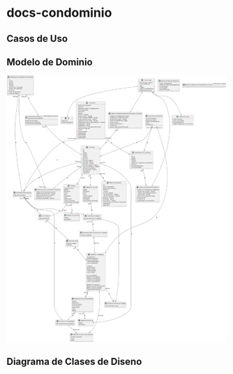 # docs-condominio

## Casos de Uso

## Modelo de Dominio
![domain model](./docs/out/domain-model/domain-model/domain-model.png)

## Diagrama de Clases de Diseno